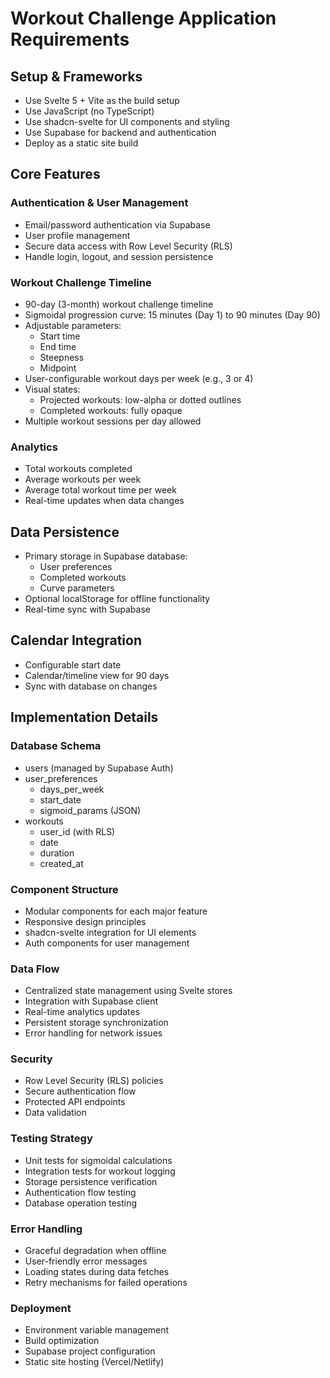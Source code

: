 # Workout Challenge Application Requirements

## Setup & Frameworks

- Use Svelte 5 + Vite as the build setup
- Use JavaScript (no TypeScript)
- Use shadcn-svelte for UI components and styling
- Use Supabase for backend and authentication
- Deploy as a static site build

## Core Features

### Authentication & User Management
- Email/password authentication via Supabase
- User profile management
- Secure data access with Row Level Security (RLS)
- Handle login, logout, and session persistence

### Workout Challenge Timeline
- 90-day (3-month) workout challenge timeline
- Sigmoidal progression curve: 15 minutes (Day 1) to 90 minutes (Day 90)
- Adjustable parameters:
  - Start time
  - End time
  - Steepness
  - Midpoint
- User-configurable workout days per week (e.g., 3 or 4)
- Visual states:
  - Projected workouts: low-alpha or dotted outlines
  - Completed workouts: fully opaque
- Multiple workout sessions per day allowed

### Analytics
- Total workouts completed
- Average workouts per week
- Average total workout time per week
- Real-time updates when data changes

## Data Persistence
- Primary storage in Supabase database:
  - User preferences
  - Completed workouts
  - Curve parameters
- Optional localStorage for offline functionality
- Real-time sync with Supabase

## Calendar Integration
- Configurable start date
- Calendar/timeline view for 90 days
- Sync with database on changes

## Implementation Details

### Database Schema
- users (managed by Supabase Auth)
- user_preferences
  - days_per_week
  - start_date
  - sigmoid_params (JSON)
- workouts
  - user_id (with RLS)
  - date
  - duration
  - created_at

### Component Structure
- Modular components for each major feature
- Responsive design principles
- shadcn-svelte integration for UI elements
- Auth components for user management

### Data Flow
- Centralized state management using Svelte stores
- Integration with Supabase client
- Real-time analytics updates
- Persistent storage synchronization
- Error handling for network issues

### Security
- Row Level Security (RLS) policies
- Secure authentication flow
- Protected API endpoints
- Data validation

### Testing Strategy
- Unit tests for sigmoidal calculations
- Integration tests for workout logging
- Storage persistence verification
- Authentication flow testing
- Database operation testing

### Error Handling
- Graceful degradation when offline
- User-friendly error messages
- Loading states during data fetches
- Retry mechanisms for failed operations

### Deployment
- Environment variable management
- Build optimization
- Supabase project configuration
- Static site hosting (Vercel/Netlify)
